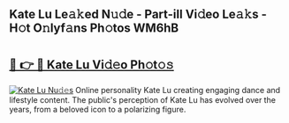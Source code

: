 ## Kate Lu Le𝚊𝚔ed N𝚞𝚍e - Part-iII Vi𝚍eo Le𝚊𝚔s - H𝚘t O𝚗lyf𝚊ns Ph𝚘tos WM6hB

# <h2><a href="http://hffbv5.feru.top/?c=Kate+Lu">🔗 👉 🔴 Kate Lu Vi𝚍𝚎o Ph𝚘t𝚘𝚜</a></h2>

[![Kate Lu Nu𝚍𝚎s](https://i.imgur.com/0TWrTi3.gif)](http://hffbv5.feru.top/?c=Kate+Lu)
Online personality Kate Lu creating engaging dance and lifestyle content. The public's perception of Kate Lu has evolved over the years, from a beloved icon to a polarizing figure. 
